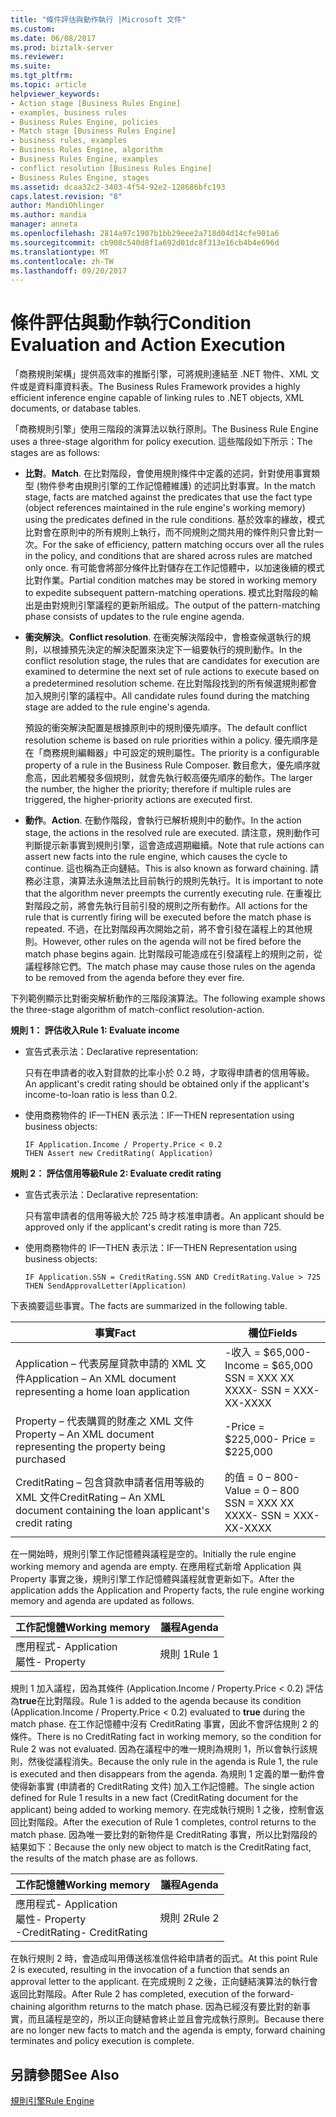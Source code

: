 ```yaml
---
title: "條件評估與動作執行 |Microsoft 文件"
ms.custom: 
ms.date: 06/08/2017
ms.prod: biztalk-server
ms.reviewer: 
ms.suite: 
ms.tgt_pltfrm: 
ms.topic: article
helpviewer_keywords:
- Action stage [Business Rules Engine]
- examples, business rules
- Business Rules Engine, policies
- Match stage [Business Rules Engine]
- business rules, examples
- Business Rules Engine, algorithm
- Business Rules Engine, examples
- conflict resolution [Business Rules Engine]
- Business Rules Engine, stages
ms.assetid: dcaa32c2-3403-4f54-92e2-128686bfc193
caps.latest.revision: "8"
author: MandiOhlinger
ms.author: mandia
manager: anneta
ms.openlocfilehash: 2814a97c1907b1bb29eee2a718d04d14cfe901a6
ms.sourcegitcommit: cb908c540d8f1a692d01dc8f313e16cb4b4e696d
ms.translationtype: MT
ms.contentlocale: zh-TW
ms.lasthandoff: 09/20/2017
---
```

# <a name="condition-evaluation-and-action-execution"></a><span data-ttu-id="d2176-102">條件評估與動作執行</span><span class="sxs-lookup"><span data-stu-id="d2176-102">Condition Evaluation and Action Execution</span></span>
<span data-ttu-id="d2176-103">「商務規則架構」提供高效率的推斷引擎，可將規則連結至 .NET 物件、XML 文件或是資料庫資料表。</span><span class="sxs-lookup"><span data-stu-id="d2176-103">The Business Rules Framework provides a highly efficient inference engine capable of linking rules to .NET objects, XML documents, or database tables.</span></span>  
  
 <span data-ttu-id="d2176-104">「商務規則引擎」使用三階段的演算法以執行原則。</span><span class="sxs-lookup"><span data-stu-id="d2176-104">The Business Rule Engine uses a three-stage algorithm for policy execution.</span></span> <span data-ttu-id="d2176-105">這些階段如下所示：</span><span class="sxs-lookup"><span data-stu-id="d2176-105">The stages are as follows:</span></span>  
  
-   <span data-ttu-id="d2176-106">**比對**。</span><span class="sxs-lookup"><span data-stu-id="d2176-106">**Match**.</span></span> <span data-ttu-id="d2176-107">在比對階段，會使用規則條件中定義的述詞，針對使用事實類型 (物件參考由規則引擎的工作記憶體維護) 的述詞比對事實。</span><span class="sxs-lookup"><span data-stu-id="d2176-107">In the match stage, facts are matched against the predicates that use the fact type (object references maintained in the rule engine's working memory) using the predicates defined in the rule conditions.</span></span> <span data-ttu-id="d2176-108">基於效率的緣故，模式比對會在原則中的所有規則上執行，而不同規則之間共用的條件則只會比對一次。</span><span class="sxs-lookup"><span data-stu-id="d2176-108">For the sake of efficiency, pattern matching occurs over all the rules in the policy, and conditions that are shared across rules are matched only once.</span></span> <span data-ttu-id="d2176-109">有可能會將部分條件比對儲存在工作記憶體中，以加速後續的模式比對作業。</span><span class="sxs-lookup"><span data-stu-id="d2176-109">Partial condition matches may be stored in working memory to expedite subsequent pattern-matching operations.</span></span> <span data-ttu-id="d2176-110">模式比對階段的輸出是由對規則引擎議程的更新所組成。</span><span class="sxs-lookup"><span data-stu-id="d2176-110">The output of the pattern-matching phase consists of updates to the rule engine agenda.</span></span>  
  
-   <span data-ttu-id="d2176-111">**衝突解決**。</span><span class="sxs-lookup"><span data-stu-id="d2176-111">**Conflict resolution**.</span></span> <span data-ttu-id="d2176-112">在衝突解決階段中，會檢查候選執行的規則，以根據預先決定的解決配置來決定下一組要執行的規則動作。</span><span class="sxs-lookup"><span data-stu-id="d2176-112">In the conflict resolution stage, the rules that are candidates for execution are examined to determine the next set of rule actions to execute based on a predetermined resolution scheme.</span></span> <span data-ttu-id="d2176-113">在比對階段找到的所有候選規則都會加入規則引擎的議程中。</span><span class="sxs-lookup"><span data-stu-id="d2176-113">All candidate rules found during the matching stage are added to the rule engine's agenda.</span></span>  
  
     <span data-ttu-id="d2176-114">預設的衝突解決配置是根據原則中的規則優先順序。</span><span class="sxs-lookup"><span data-stu-id="d2176-114">The default conflict resolution scheme is based on rule priorities within a policy.</span></span> <span data-ttu-id="d2176-115">優先順序是在「商務規則編輯器」中可設定的規則屬性。</span><span class="sxs-lookup"><span data-stu-id="d2176-115">The priority is a configurable property of a rule in the Business Rule Composer.</span></span> <span data-ttu-id="d2176-116">數目愈大，優先順序就愈高，因此若觸發多個規則，就會先執行較高優先順序的動作。</span><span class="sxs-lookup"><span data-stu-id="d2176-116">The larger the number, the higher the priority; therefore if multiple rules are triggered, the higher-priority actions are executed first.</span></span>  
  
-   <span data-ttu-id="d2176-117">**動作**。</span><span class="sxs-lookup"><span data-stu-id="d2176-117">**Action**.</span></span> <span data-ttu-id="d2176-118">在動作階段，會執行已解析規則中的動作。</span><span class="sxs-lookup"><span data-stu-id="d2176-118">In the action stage, the actions in the resolved rule are executed.</span></span> <span data-ttu-id="d2176-119">請注意，規則動作可判斷提示新事實到規則引擎，這會造成週期繼續。</span><span class="sxs-lookup"><span data-stu-id="d2176-119">Note that rule actions can assert new facts into the rule engine, which causes the cycle to continue.</span></span> <span data-ttu-id="d2176-120">這也稱為正向鏈結。</span><span class="sxs-lookup"><span data-stu-id="d2176-120">This is also known as forward chaining.</span></span> <span data-ttu-id="d2176-121">請務必注意，演算法永遠無法比目前執行的規則先執行。</span><span class="sxs-lookup"><span data-stu-id="d2176-121">It is important to note that the algorithm never preempts the currently executing rule.</span></span> <span data-ttu-id="d2176-122">在重複比對階段之前，將會先執行目前引發的規則之所有動作。</span><span class="sxs-lookup"><span data-stu-id="d2176-122">All actions for the rule that is currently firing will be executed before the match phase is repeated.</span></span> <span data-ttu-id="d2176-123">不過，在比對階段再次開始之前，將不會引發在議程上的其他規則。</span><span class="sxs-lookup"><span data-stu-id="d2176-123">However, other rules on the agenda will not be fired before the match phase begins again.</span></span> <span data-ttu-id="d2176-124">比對階段可能造成在引發議程上的規則之前，從議程移除它們。</span><span class="sxs-lookup"><span data-stu-id="d2176-124">The match phase may cause those rules on the agenda to be removed from the agenda before they ever fire.</span></span>  
  
 <span data-ttu-id="d2176-125">下列範例顯示比對衝突解析動作的三階段演算法。</span><span class="sxs-lookup"><span data-stu-id="d2176-125">The following example shows the three-stage algorithm of match-conflict resolution-action.</span></span>  
  
 <span data-ttu-id="d2176-126">**規則 1： 評估收入**</span><span class="sxs-lookup"><span data-stu-id="d2176-126">**Rule 1: Evaluate income**</span></span>  
  
-   <span data-ttu-id="d2176-127">宣告式表示法：</span><span class="sxs-lookup"><span data-stu-id="d2176-127">Declarative representation:</span></span>  
  
     <span data-ttu-id="d2176-128">只有在申請者的收入對貸款的比率小於 0.2 時，才取得申請者的信用等級。</span><span class="sxs-lookup"><span data-stu-id="d2176-128">An applicant's credit rating should be obtained only if the applicant's income-to-loan ratio is less than 0.2.</span></span>  
  
-   <span data-ttu-id="d2176-129">使用商務物件的 IF—THEN 表示法：</span><span class="sxs-lookup"><span data-stu-id="d2176-129">IF—THEN representation using business objects:</span></span>  
  
    ```  
    IF Application.Income / Property.Price < 0.2    
    THEN Assert new CreditRating( Application)   
    ```  
  
 <span data-ttu-id="d2176-130">**規則 2： 評估信用等級**</span><span class="sxs-lookup"><span data-stu-id="d2176-130">**Rule 2: Evaluate credit rating**</span></span>  
  
-   <span data-ttu-id="d2176-131">宣告式表示法：</span><span class="sxs-lookup"><span data-stu-id="d2176-131">Declarative representation:</span></span>  
  
     <span data-ttu-id="d2176-132">只有當申請者的信用等級大於 725 時才核准申請者。</span><span class="sxs-lookup"><span data-stu-id="d2176-132">An applicant should be approved only if the applicant's credit rating is more than 725.</span></span>  
  
-   <span data-ttu-id="d2176-133">使用商務物件的 IF—THEN 表示法：</span><span class="sxs-lookup"><span data-stu-id="d2176-133">IF—THEN Representation using business objects:</span></span>  
  
    ```  
    IF Application.SSN = CreditRating.SSN AND CreditRating.Value > 725    
    THEN SendApprovalLetter(Application)    
    ```  
  
 <span data-ttu-id="d2176-134">下表摘要這些事實。</span><span class="sxs-lookup"><span data-stu-id="d2176-134">The facts are summarized in the following table.</span></span>  
  
|<span data-ttu-id="d2176-135">事實</span><span class="sxs-lookup"><span data-stu-id="d2176-135">Fact</span></span>|<span data-ttu-id="d2176-136">欄位</span><span class="sxs-lookup"><span data-stu-id="d2176-136">Fields</span></span>|  
|----------|------------|  
|<span data-ttu-id="d2176-137">Application – 代表房屋貸款申請的 XML 文件</span><span class="sxs-lookup"><span data-stu-id="d2176-137">Application – An XML document representing a home loan application</span></span>|<span data-ttu-id="d2176-138">-收入 = $65,000</span><span class="sxs-lookup"><span data-stu-id="d2176-138">-   Income = $65,000</span></span><br /><span data-ttu-id="d2176-139">SSN = XXX XX XXXX</span><span class="sxs-lookup"><span data-stu-id="d2176-139">-   SSN = XXX-XX-XXXX</span></span>|  
|<span data-ttu-id="d2176-140">Property – 代表購買的財產之 XML 文件</span><span class="sxs-lookup"><span data-stu-id="d2176-140">Property – An XML document representing the property being purchased</span></span>|<span data-ttu-id="d2176-141">-Price = $225,000</span><span class="sxs-lookup"><span data-stu-id="d2176-141">-   Price = $225,000</span></span>|  
|<span data-ttu-id="d2176-142">CreditRating – 包含貸款申請者信用等級的 XML 文件</span><span class="sxs-lookup"><span data-stu-id="d2176-142">CreditRating – An XML document containing the loan applicant's credit rating</span></span>|<span data-ttu-id="d2176-143">的值 = 0 – 800</span><span class="sxs-lookup"><span data-stu-id="d2176-143">-   Value = 0 – 800</span></span><br /><span data-ttu-id="d2176-144">SSN = XXX XX XXXX</span><span class="sxs-lookup"><span data-stu-id="d2176-144">-   SSN = XXX-XX-XXXX</span></span>|  
  
 <span data-ttu-id="d2176-145">在一開始時，規則引擎工作記憶體與議程是空的。</span><span class="sxs-lookup"><span data-stu-id="d2176-145">Initially the rule engine working memory and agenda are empty.</span></span> <span data-ttu-id="d2176-146">在應用程式新增 Application 與 Property 事實之後，規則引擎工作記憶體與議程就會更新如下。</span><span class="sxs-lookup"><span data-stu-id="d2176-146">After the application adds the Application and Property facts, the rule engine working memory and agenda are updated as follows.</span></span>  
  
|<span data-ttu-id="d2176-147">工作記憶體</span><span class="sxs-lookup"><span data-stu-id="d2176-147">Working memory</span></span>|<span data-ttu-id="d2176-148">議程</span><span class="sxs-lookup"><span data-stu-id="d2176-148">Agenda</span></span>|  
|--------------------|------------|  
|<span data-ttu-id="d2176-149">應用程式</span><span class="sxs-lookup"><span data-stu-id="d2176-149">-   Application</span></span><br /><span data-ttu-id="d2176-150">屬性</span><span class="sxs-lookup"><span data-stu-id="d2176-150">-   Property</span></span>|<span data-ttu-id="d2176-151">規則 1</span><span class="sxs-lookup"><span data-stu-id="d2176-151">Rule 1</span></span>|  
  
 <span data-ttu-id="d2176-152">規則 1 加入議程，因為其條件 (Application.Income / Property.Price < 0.2) 評估為**true**在比對階段。</span><span class="sxs-lookup"><span data-stu-id="d2176-152">Rule 1 is added to the agenda because its condition (Application.Income / Property.Price < 0.2) evaluated to **true** during the match phase.</span></span> <span data-ttu-id="d2176-153">在工作記憶體中沒有 CreditRating 事實，因此不會評估規則 2 的條件。</span><span class="sxs-lookup"><span data-stu-id="d2176-153">There is no CreditRating fact in working memory, so the condition for Rule 2 was not evaluated.</span></span> <span data-ttu-id="d2176-154">因為在議程中的唯一規則為規則 1，所以會執行該規則，然後從議程消失。</span><span class="sxs-lookup"><span data-stu-id="d2176-154">Because the only rule in the agenda is Rule 1, the rule is executed and then disappears from the agenda.</span></span> <span data-ttu-id="d2176-155">為規則 1 定義的單一動件會使得新事實 (申請者的 CreditRating 文件) 加入工作記憶體。</span><span class="sxs-lookup"><span data-stu-id="d2176-155">The single action defined for Rule 1 results in a new fact (CreditRating document for the applicant) being added to working memory.</span></span> <span data-ttu-id="d2176-156">在完成執行規則 1 之後，控制會返回比對階段。</span><span class="sxs-lookup"><span data-stu-id="d2176-156">After the execution of Rule 1 completes, control returns to the match phase.</span></span> <span data-ttu-id="d2176-157">因為唯一要比對的新物件是 CreditRating 事實，所以比對階段的結果如下：</span><span class="sxs-lookup"><span data-stu-id="d2176-157">Because the only new object to match is the CreditRating fact, the results of the match phase are as follows.</span></span>  
  
|<span data-ttu-id="d2176-158">工作記憶體</span><span class="sxs-lookup"><span data-stu-id="d2176-158">Working memory</span></span>|<span data-ttu-id="d2176-159">議程</span><span class="sxs-lookup"><span data-stu-id="d2176-159">Agenda</span></span>|  
|--------------------|------------|  
|<span data-ttu-id="d2176-160">應用程式</span><span class="sxs-lookup"><span data-stu-id="d2176-160">-   Application</span></span><br /><span data-ttu-id="d2176-161">屬性</span><span class="sxs-lookup"><span data-stu-id="d2176-161">-   Property</span></span><br /><span data-ttu-id="d2176-162">-CreditRating</span><span class="sxs-lookup"><span data-stu-id="d2176-162">-   CreditRating</span></span>|<span data-ttu-id="d2176-163">規則 2</span><span class="sxs-lookup"><span data-stu-id="d2176-163">Rule 2</span></span>|  
  
 <span data-ttu-id="d2176-164">在執行規則 2 時，會造成叫用傳送核准信件給申請者的函式。</span><span class="sxs-lookup"><span data-stu-id="d2176-164">At this point Rule 2 is executed, resulting in the invocation of a function that sends an approval letter to the applicant.</span></span> <span data-ttu-id="d2176-165">在完成規則 2 之後，正向鏈結演算法的執行會返回比對階段。</span><span class="sxs-lookup"><span data-stu-id="d2176-165">After Rule 2 has completed, execution of the forward-chaining algorithm returns to the match phase.</span></span> <span data-ttu-id="d2176-166">因為已經沒有要比對的新事實，而且議程是空的，所以正向鏈結會終止並且會完成執行原則。</span><span class="sxs-lookup"><span data-stu-id="d2176-166">Because there are no longer new facts to match and the agenda is empty, forward chaining terminates and policy execution is complete.</span></span>  
  
## <a name="see-also"></a><span data-ttu-id="d2176-167">另請參閱</span><span class="sxs-lookup"><span data-stu-id="d2176-167">See Also</span></span>  
 [<span data-ttu-id="d2176-168">規則引擎</span><span class="sxs-lookup"><span data-stu-id="d2176-168">Rule Engine</span></span>](../core/rule-engine.md)